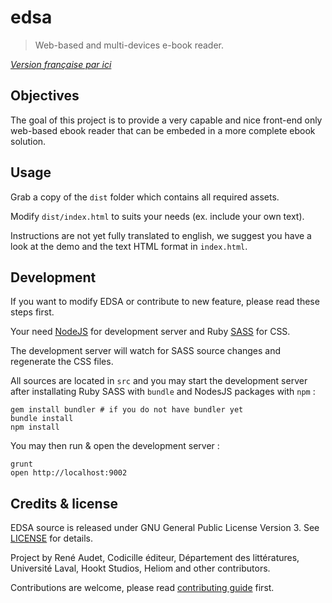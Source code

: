# edsa

> Web-based and multi-devices e-book reader.

*[Version française par ici](README.fr.md)*

## Objectives

The goal of this project is to provide a very capable and nice front-end only
web-based ebook reader that can be embeded in a more complete ebook solution.

## Usage

Grab a copy of the `dist` folder which contains all required assets.

Modify `dist/index.html` to suits your needs (ex. include your own text).

Instructions are not yet fully translated to english, we suggest you have
a look at the demo and the text HTML format in `index.html`.

## Development

If you want to modify EDSA or contribute to new feature, please read these steps first.

Your need [NodeJS][nodejs] for development server and Ruby [SASS][sass] for CSS.

The development server will watch for SASS source changes and regenerate the CSS files.

All sources are located in `src` and you may start the development server
after installating Ruby SASS with `bundle` and NodesJS packages with `npm` :

    gem install bundler # if you do not have bundler yet
    bundle install
    npm install

You may then run & open the development server :

    grunt
    open http://localhost:9002

## Credits & license

EDSA source is released under GNU General Public License Version 3. See [LICENSE](LICENSE) for details.

Project by René Audet, Codicille éditeur, Département des littératures, Université Laval,
Hookt Studios, Heliom and other contributors.

Contributions are welcome, please read [contributing guide](CONTRIBUTING.md) first.

[demo]: http://raw.github.com.everydayimmirror.in/codicille/edsa/master/dist/index.html
[nodejs]: http://nodejs.org
[sass]: http://sass-lang.com/install
